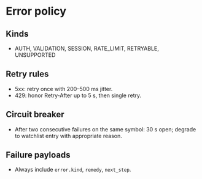 # Error policy

## Kinds
- AUTH, VALIDATION, SESSION, RATE_LIMIT, RETRYABLE, UNSUPPORTED

## Retry rules
- 5xx: retry once with 200–500 ms jitter.
- 429: honor Retry‑After up to 5 s, then single retry.

## Circuit breaker
- After two consecutive failures on the same symbol: 30 s open; degrade to watchlist entry with appropriate reason.

## Failure payloads
- Always include `error.kind`, `remedy`, `next_step`.
